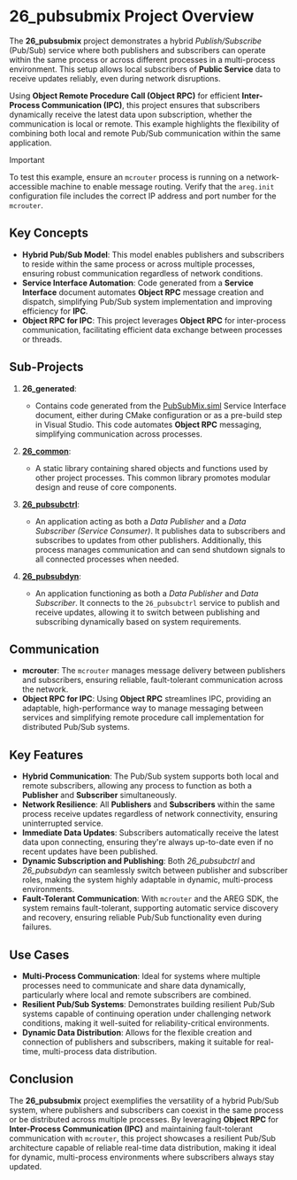 # 26_pubsubmix Project Overview

The **26_pubsubmix** project demonstrates a hybrid *Publish/Subscribe* (Pub/Sub) service where both publishers and subscribers can operate within the same process or across different processes in a multi-process environment. This setup allows local subscribers of **Public Service** data to receive updates reliably, even during network disruptions.

Using **Object Remote Procedure Call (Object RPC)** for efficient **Inter-Process Communication (IPC)**, this project ensures that subscribers dynamically receive the latest data upon subscription, whether the communication is local or remote. This example highlights the flexibility of combining both local and remote Pub/Sub communication within the same application.

> [!IMPORTANT]
> To test this example, ensure an `mcrouter` process is running on a network-accessible machine to enable message routing. Verify that the `areg.init` configuration file includes the correct IP address and port number for the `mcrouter`.

## Key Concepts

- **Hybrid Pub/Sub Model**: This model enables publishers and subscribers to reside within the same process or across multiple processes, ensuring robust communication regardless of network conditions.
- **Service Interface Automation**: Code generated from a **Service Interface** document automates **Object RPC** message creation and dispatch, simplifying Pub/Sub system implementation and improving efficiency for **IPC**.
- **Object RPC for IPC**: This project leverages **Object RPC** for inter-process communication, facilitating efficient data exchange between processes or threads.

## Sub-Projects

1. **26_generated**:
   - Contains code generated from the [PubSubMix.siml](./services/PubSubMix.siml) Service Interface document, either during CMake configuration or as a pre-build step in Visual Studio. This code automates **Object RPC** messaging, simplifying communication across processes.

2. **[26_common](./common/)**:
   - A static library containing shared objects and functions used by other project processes. This common library promotes modular design and reuse of core components.

3. **[26_pubsubctrl](./pubsubctrl/)**:
   - An application acting as both a *Data Publisher* and a *Data Subscriber (Service Consumer)*. It publishes data to subscribers and subscribes to updates from other publishers. Additionally, this process manages communication and can send shutdown signals to all connected processes when needed.

4. **[26_pubsubdyn](./pubsubdyn/)**:
   - An application functioning as both a *Data Publisher* and *Data Subscriber*. It connects to the `26_pubsubctrl` service to publish and receive updates, allowing it to switch between publishing and subscribing dynamically based on system requirements.

## Communication

- **mcrouter**: The `mcrouter` manages message delivery between publishers and subscribers, ensuring reliable, fault-tolerant communication across the network.
- **Object RPC for IPC**: Using **Object RPC** streamlines IPC, providing an adaptable, high-performance way to manage messaging between services and simplifying remote procedure call implementation for distributed Pub/Sub systems.

## Key Features

- **Hybrid Communication**: The Pub/Sub system supports both local and remote subscribers, allowing any process to function as both a **Publisher** and **Subscriber** simultaneously.
- **Network Resilience**: All **Publishers** and **Subscribers** within the same process receive updates regardless of network connectivity, ensuring uninterrupted service.
- **Immediate Data Updates**: Subscribers automatically receive the latest data upon connecting, ensuring they're always up-to-date even if no recent updates have been published.
- **Dynamic Subscription and Publishing**: Both *26_pubsubctrl* and *26_pubsubdyn* can seamlessly switch between publisher and subscriber roles, making the system highly adaptable in dynamic, multi-process environments.
- **Fault-Tolerant Communication**: With `mcrouter` and the AREG SDK, the system remains fault-tolerant, supporting automatic service discovery and recovery, ensuring reliable Pub/Sub functionality even during failures.

## Use Cases

- **Multi-Process Communication**: Ideal for systems where multiple processes need to communicate and share data dynamically, particularly where local and remote subscribers are combined.
- **Resilient Pub/Sub Systems**: Demonstrates building resilient Pub/Sub systems capable of continuing operation under challenging network conditions, making it well-suited for reliability-critical environments.
- **Dynamic Data Distribution**: Allows for the flexible creation and connection of publishers and subscribers, making it suitable for real-time, multi-process data distribution.

## Conclusion

The **26_pubsubmix** project exemplifies the versatility of a hybrid Pub/Sub system, where publishers and subscribers can coexist in the same process or be distributed across multiple processes. By leveraging **Object RPC** for **Inter-Process Communication (IPC)** and maintaining fault-tolerant communication with `mcrouter`, this project showcases a resilient Pub/Sub architecture capable of reliable real-time data distribution, making it ideal for dynamic, multi-process environments where subscribers always stay updated.
